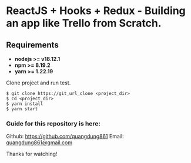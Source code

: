 # ReactJS + Hooks + Redux - Building an app like Trello from Scratch.

## Requirements

* **nodejs >= v18.12.1**
* **npm >= 8.19.2**
* **yarn >= 1.22.19**

Clone project and run test.

```
$ git clone https://git_url_clone <project_dir>
$ cd <project_dir>
$ yarn install
$ yarn start
```
### Guide for this  repository is here:

Github: https://github.com/quangdung861
Email: quangdung861@gmail.com

Thanks for watching!